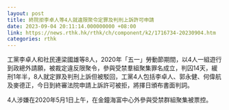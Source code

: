 ```yaml
---
layout: post
title: 終院拒李卓人等4人就違限聚令定罪及判刑上訴許可申請
date: 2023-09-04 20:11:14.000000000 +08:00
link: https://news.rthk.hk/rthk/ch/component/k2/1716734-20230904.htm
categories: rthk
---
```


工黨李卓人和社民連梁國雄等8人，2020年「五一」勞動節期間，以4人一組遊行到政總外請願，被裁定違反限聚令，參與受禁羣組聚集罪名成立，判囚14天，緩刑1年半，8人就定罪及判刑上訴但被駁回，工黨4人包括李卓人、郭永健、何偉航及麥德正，今日到終審法院申請上訴許可被拒，將擇日頒布書面判詞。

 4人涉嫌在2020年5月1日上午，在金鐘海富中心外參與受禁群組聚集被票控。
